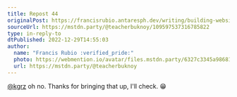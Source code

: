 ```yaml
---
title: Repost 44
originalPost: https://francisrubio.antaresph.dev/writing/building-websites-with-vanilla/
sourceUrl: https://mstdn.party/@teacherbuknoy/109597537316785822
type: in-reply-to
dtPublished: 2022-12-29T14:55:03
author:
  name: "Francis Rubio :verified_pride:"
  photo: https://webmention.io/avatar/files.mstdn.party/6327c3345a986818b8909b11b295e7529d5d16d288e0b032312c3790ee519457.jpg
  url: https://mstdn.party/@teacherbuknoy
---
```


<p><span class="h-card"><a href="https://mastodon.social/@kgrz" class="u-url">@<span>kgrz</span></a></span> oh no. Thanks for bringing that up, I'll check. 😁</p>